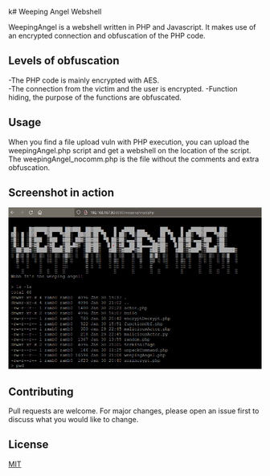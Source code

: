 k# Weeping Angel Webshell

WeepingAngel is a webshell written in PHP and Javascript. It makes use of an encrypted connection and obfuscation of the PHP code.

## Levels of obfuscation
-The PHP code is mainly encrypted with AES.  
-The connection from the victim and the user is encrypted.
-Function hiding, the purpose of the functions are obfuscated.

## Usage

When you find a file upload vuln with PHP execution, you can upload the weepingAngel.php script and get a webshell on the location of the script.  
The weepingAngel_nocomm.php is the file without the comments and extra obfuscation.

## Screenshot in action
![Screenshot](/weepingAngel_screenshot.png)

## Contributing
Pull requests are welcome. For major changes, please open an issue first to discuss what you would like to change.

## License
[MIT](https://choosealicense.com/licenses/mit/)
